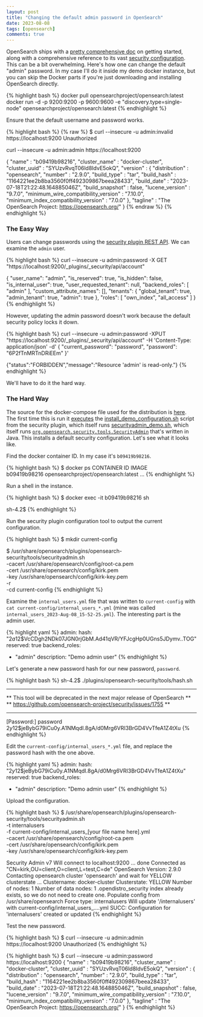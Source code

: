 ```yaml
---
layout: post
title: "Changing the default admin password in OpenSearch"
date: 2023-08-08
tags: [opensearch]
comments: true
---
```

OpenSearch ships with a [pretty comprehensive doc](https://opensearch.org/docs/latest/) on getting started, along with a comprehensive reference to its vast [security configuration](https://opensearch.org/docs/latest/security/configuration/index/). This can be a bit overwhelming. Here's how one can change the default "admin" password. In my case I'll do it inside my demo docker instance, but you can skip the Docker parts if you're just downloading and installing OpenSearch directly.

{% highlight bash %}
docker pull opensearchproject/opensearch:latest
docker run -d -p 9200:9200 -p 9600:9600 -e "discovery.type=single-node" opensearchproject/opensearch:latest
{% endhighlight %}

Ensure that the default username and password works.

{% highlight bash %}
{% raw %}
$ curl --insecure -u admin:invalid https://localhost:9200
Unauthorized

curl --insecure -u admin:admin https://localhost:9200

{
  "name" : "b09419b98216",
  "cluster_name" : "docker-cluster",
  "cluster_uuid" : "SYUzvRvqT06ld8IdvE5okQ",
  "version" : {
    "distribution" : "opensearch",
    "number" : "2.9.0",
    "build_type" : "tar",
    "build_hash" : "1164221ee2b8ba3560f0ff492309867beea28433",
    "build_date" : "2023-07-18T21:22:48.164885046Z",
    "build_snapshot" : false,
    "lucene_version" : "9.7.0",
    "minimum_wire_compatibility_version" : "7.10.0",
    "minimum_index_compatibility_version" : "7.0.0"
  },
  "tagline" : "The OpenSearch Project: https://opensearch.org/"
}
{% endraw %}
{% endhighlight %}

### The Easy Way

Users can change passwords using the [security plugin REST API](https://opensearch.org/docs/latest/security/access-control/api/). We can examine the `admin` user.

{% highlight bash %}
curl --insecure -u admin:password -X GET "https://localhost:9200/_plugins/_security/api/account"

{
  "user_name": "admin",
  "is_reserved": true,
  "is_hidden": false,
  "is_internal_user": true,
  "user_requested_tenant": null,
  "backend_roles": [
    "admin"
  ],
  "custom_attribute_names": [],
  "tenants": {
    "global_tenant": true,
    "admin_tenant": true,
    "admin": true
  },
  "roles": [
    "own_index",
    "all_access"
  ]
}
{% endhighlight %}

However, updating the admin password doesn't work because the default security policy locks it down.

{% highlight bash %}
curl --insecure -u admin:password -XPUT "https://localhost:9200/_plugins/_security/api/account" -H 'Content-Type: application/json' -d' 
{
    "current_password": "password",
    "password": "6P2fTnMRTnDRiEEm"
}'

{"status":"FORBIDDEN","message":"Resource 'admin' is read-only."}
{% endhighlight %}

We'll have to do it the hard way.

### The Hard Way

The source for the docker-compose file used for the distribution is [here](https://github.com/opensearch-project/opensearch-build/blob/main/docker/release/dockercomposefiles/docker-compose-2.x.yml). The first time this is run it [executes](https://github.com/opensearch-project/opensearch-build/blob/main/docker/release/config/opensearch/opensearch-docker-entrypoint.sh#L38) the [install_demo_configuration.sh](https://github.com/opensearch-project/security/blob/main/tools/install_demo_configuration.sh) script from the security plugin, which itself runs [securityadmin_demo.sh](https://github.com/opensearch-project/security/blob/main/tools/securityadmin.sh), which itself runs [`org.opensearch.security.tools.SecurityAdmin`](https://github.com/opensearch-project/security/blob/main/src/main/java/org/opensearch/security/tools/SecurityAdmin.java) that's written in Java. This installs a default security configuration. Let's see what it looks like.

Find the docker container ID. In my case it's `b09419b98216`.

{% highlight bash %}
$ docker ps
CONTAINER ID   IMAGE                                 
b09419b98216   opensearchproject/opensearch:latest   ...
{% endhighlight %}

Run a shell in the instance.

{% highlight bash %}
$ docker exec -it b09419b98216 sh

sh-4.2$
{% endhighlight %}

Run the security plugin configuration tool to output the current configuration.

{% highlight bash %}
$ mkdir current-config

$ /usr/share/opensearch/plugins/opensearch-security/tools/securityadmin.sh \
  -cacert /usr/share/opensearch/config/root-ca.pem \
  -cert /usr/share/opensearch/config/kirk.pem \
  -key /usr/share/opensearch/config/kirk-key.pem \
  -r  \
  -cd current-config
{% endhighlight %}

Examine the `internal_users.yml` file that was written to `current-config` with `cat current-config/internal_users_*.yml` (mine was called `internal_users_2023-Aug-08_15-52-25.yml`). The interesting part is the admin user.

{% highlight yaml %}
admin:
  hash: "$2a$12$VcCDgh2NDk07JGN0rjGbM.Ad41qVR/YFJcgHp0UGns5JDymv..TOG"
  reserved: true
  backend_roles:
  - "admin"
  description: "Demo admin user"
{% endhighlight %}

Let's generate a new password hash for our new password, `password`.

{% highlight bash %}
sh-4.2$ ./plugins/opensearch-security/tools/hash.sh
**************************************************************************
** This tool will be deprecated in the next major release of OpenSearch **
** https://github.com/opensearch-project/security/issues/1755           **
**************************************************************************
[Password:] password
$2y$12$jeBybG79iCu0y.A1NMqdI.8gA/d0Mrg6VRI3BrGD4VvTfeA1Z4tXu
{% endhighlight %}

Edit the `current-config/internal_users_*.yml` file, and replace the password hash with the one above.

{% highlight yaml %}
admin:
  hash: "$2y$12$jeBybG79iCu0y.A1NMqdI.8gA/d0Mrg6VRI3BrGD4VvTfeA1Z4tXu"
  reserved: true
  backend_roles:
  - "admin"
  description: "Demo admin user"
{% endhighlight %}

Upload the configuration.

{% highlight bash %}
$ /usr/share/opensearch/plugins/opensearch-security/tools/securityadmin.sh \
  -t internalusers \
  -f current-config/internal_users_[your file name here].yml \
  -cacert /usr/share/opensearch/config/root-ca.pem \
  -cert /usr/share/opensearch/config/kirk.pem \
  -key /usr/share/opensearch/config/kirk-key.pem

Security Admin v7
Will connect to localhost:9200 ... done
Connected as "CN=kirk,OU=client,O=client,L=test,C=de"
OpenSearch Version: 2.9.0
Contacting opensearch cluster 'opensearch' and wait for YELLOW clusterstate ...
Clustername: docker-cluster
Clusterstate: YELLOW
Number of nodes: 1
Number of data nodes: 1
.opendistro_security index already exists, so we do not need to create one.
Populate config from /usr/share/opensearch
Force type: internalusers
Will update '/internalusers' with current-config/internal_users_....yml 
   SUCC: Configuration for 'internalusers' created or updated
{% endhighlight %}

Test the new password.

{% highlight bash %}
$ curl --insecure -u admin:admin https://localhost:9200
Unauthorized
{% endhighlight %}

{% highlight bash %}
$ curl --insecure -u admin:password https://localhost:9200
{
  "name" : "b09419b98216",
  "cluster_name" : "docker-cluster",
  "cluster_uuid" : "SYUzvRvqT06ld8IdvE5okQ",
  "version" : {
    "distribution" : "opensearch",
    "number" : "2.9.0",
    "build_type" : "tar",
    "build_hash" : "1164221ee2b8ba3560f0ff492309867beea28433",
    "build_date" : "2023-07-18T21:22:48.164885046Z",
    "build_snapshot" : false,
    "lucene_version" : "9.7.0",
    "minimum_wire_compatibility_version" : "7.10.0",
    "minimum_index_compatibility_version" : "7.0.0"
  },
  "tagline" : "The OpenSearch Project: https://opensearch.org/"
}
{% endhighlight %}
